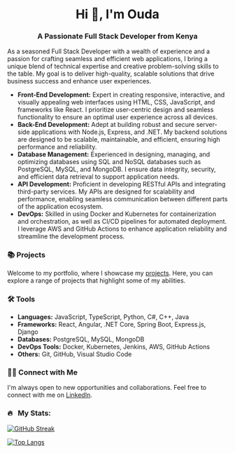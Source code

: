 <h1 align="center">Hi 👋, I'm Ouda</h1>
<h3 align="center">A Passionate Full Stack Developer from Kenya</h3>

As a seasoned Full Stack Developer with a wealth of experience and a passion for crafting seamless and efficient web applications, I bring a unique blend of technical expertise and creative problem-solving skills to the table. My goal is to deliver high-quality, scalable solutions that drive business success and enhance user experiences.

- **Front-End Development:** Expert in creating responsive, interactive, and visually appealing web interfaces using HTML, CSS, JavaScript, and frameworks like React. I prioritize user-centric design and seamless functionality to ensure an optimal user experience across all devices.
- **Back-End Development:** Adept at building robust and secure server-side applications with Node.js, Express, and .NET. My backend solutions are designed to be scalable, maintainable, and efficient, ensuring high performance and reliability.
- **Database Management:** Experienced in designing, managing, and optimizing databases using SQL and NoSQL databases such as PostgreSQL, MySQL, and MongoDB. I ensure data integrity, security, and efficient data retrieval to support application needs.
- **API Development:** Proficient in developing RESTful APIs and integrating third-party services. My APIs are designed for scalability and performance, enabling seamless communication between different parts of the application ecosystem.
- **DevOps:** Skilled in using Docker and Kubernetes for containerization and orchestration, as well as CI/CD pipelines for automated deployment. I leverage AWS and GitHub Actions to enhance application reliability and streamline the development process.

### 📚 Projects

Welcome to my portfolio, where I showcase my [projects](https://github.com/ouda711/Portfolio-Guide). Here, you can explore a range of projects that highlight some of my abilities.

### 🛠️ Tools

- **Languages:** JavaScript, TypeScript, Python, C#, C++, Java
- **Frameworks:** React, Angular, .NET Core, Spring Boot, Express.js, Django
- **Databases:** PostgreSQL, MySQL, MongoDB
- **DevOps Tools:** Docker, Kubernetes, Jenkins, AWS, GitHub Actions
- **Others:** Git, GitHub, Visual Studio Code

### 👋🏻 Connect with Me

I'm always open to new opportunities and collaborations. Feel free to connect with me on [LinkedIn](https://www.linkedin.com/in/ouda-wycliffe-378644162/).

### 🔥 &nbsp; My Stats:

[![GitHub Streak](http://github-readme-streak-stats.herokuapp.com?user=ouda711)](https://git.io/streak-stats)

[![Top Langs](https://github-readme-stats.vercel.app/api/top-langs/?username=ouda711&layout=compact&theme=vision-friendly-dark)](https://github.com/anuraghazra/github-readme-stats)
